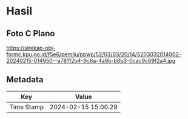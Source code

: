 # Hasil

## Foto C Plano

https://sirekap-obj-formc.kpu.go.id/f5e6/pemilu/ppwp/52/03/03/20/14/5203032014002-20240215-014950--a78112b4-9c6a-4a9b-b8b3-0cac9c69f2a4.jpg


## Metadata

| Key        | Value               |
| ---------- | ------------------- |
| Time Stamp | 2024-02-15 15:00:29 |



